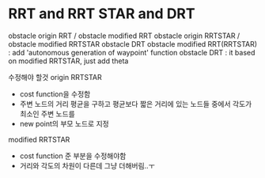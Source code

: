 # RRT and RRT STAR and DRT
obstacle origin RRT / obstacle modified RRT
obstacle origin RRTSTAR / obstacle modified RRTSTAR
obstacle DRT
obstacle modified RRT(RRTSTAR) : add 'autonomous generation of waypoint' function
obstacle DRT : it based on modified RRTSTAR, just add theta 

수정해야 할것 
origin RRTSTAR 
- cost function을 수정함
- 주변 노드의 거리 평균을 구하고 평균보다 짧은 거리에 있는 노드들 중에서 각도가 최소인 주변 노드를 
- new point의 부모 노드로 지정

modified RRTSTAR 
- cost function 준 부분을 수정해야함 
- 거리와 각도의 차원이 다른데 그냥 더해버림..ㅜ

